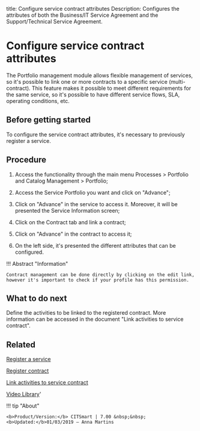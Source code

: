 title: Configure service contract attributes
Description: Configures the attributes of both the Business/IT Service Agreement and the Support/Technical Service Agreement.
# Configure service contract attributes

The Portfolio management module allows flexible management of services, so it's possible to link one or more contracts to a specific service (multi-contract). This feature makes it possible to meet different requirements for the same service, so it's possible to have different service flows, SLA, operating conditions, etc. 

Before getting started
--------------------------

To configure the service contract attributes, it's necessary to previously register a service.

Procedure
-------------

1.  Access the functionality through the main menu Processes \> Portfolio and
    Catalog Management \> Portfolio;

2.  Access the Service Portfolio you want and click on "Advance";

3.  Click on "Advance" in the service to access it. Moreover, it will be
    presented the Service Information screen;

4.  Click on the Contract tab and link a contract;

5.  Click on "Advance" in the contract to access it;

6.  On the left side, it's presented the different attributes that can be configured.


!!! Abstract "Information"

    Contract management can be done directly by clicking on the edit link, however it's important to check if your profile has this permission.


What to do next
----------------------

Define the activities to be linked to the registered contract. More information 
can be accessed in the document "Link activities to service contract".

## Related


[Register a service](/en-us/citsmart-7/processes/portfolio-and-catalog/use/register-a-service.html)

[Register contract](/en-us/citsmart-7/processes/portfolio-and-catalog/configuration/register-contract.html)

[Link activities to service contract](/en-us/citsmart-7/processes/portfolio-and-catalog/use/link-activity-to-service-contract.html)


<i class='fa fa-youtube-play  fa-2x' style='color:#97ce17;vertical-align: middle;'> </i> [Video Library](https://www.youtube.com/playlist?list=PLB5qK2uzf2RPsG8HdkE7qEHB39yEI_T8y)'

!!! tip "About"

    <b>Product/Version:</b> CITSmart | 7.00 &nbsp;&nbsp;
    <b>Updated:</b>01/03/2019 – Anna Martins
